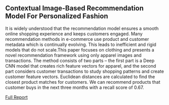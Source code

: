 ## Contextual Image-Based Recommendation Model For Personalized Fashion

It is widely understood that the recommendation model ensures a smooth online shopping experience and keeps customers engaged. Many recommendation methods in e-commerce use product and customer metadata which is continually evolving. This leads to inefficient and rigid models that do not scale.This paper focuses on clothing and presents a novel recommendation framework using only apparel images and transactions. The method consists of two parts – the first part is a Deep CNN model that creates rich feature vectors for apparel, and the second part considers customer transactions to study shopping patterns and create customer feature vectors. Euclidean distances are calculated to find the closest product matches for customers. We can recommend products that customer buys in the next three months with a recall score of 0.67.

[Full Report](https://drive.google.com/file/d/15YNOmWy-fewC_2LbX1d6yhDKr9zCWUfy/view?usp=sharing)
